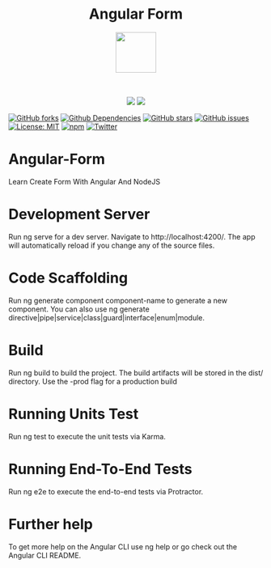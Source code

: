 <h1 align="center">Angular Form</h1>
<div align="center">
  <img src="https://cdn.worldvectorlogo.com/logos/angular-icon-1.svg" width="80px">
</div>
<br>
<br>
<p align="center">
  <img src="https://img.shields.io/npm/v/loaders.css.svg?style=flat-square">
  <img src="https://img.shields.io/bower/v/loaders.css.svg?style=flat-square">
</p>

[![GitHub forks](https://img.shields.io/github/forks/ikismail/Angular-ShoppingCart.svg)](https://github.com/ikismail/Angular-ShoppingCart/network)
[![Github Dependencies](https://david-dm.org/ikismail/Angular-ShoppingCart.svg)](https://david-dm.org/ikismail/Angular-ShoppingCart.svg)
[![GitHub stars](https://img.shields.io/github/stars/ikismail/Angular-ShoppingCart.svg)](https://github.com/ikismail/Angular-ShoppingCart/stargazers)
[![GitHub issues](https://img.shields.io/github/issues/ikismail/Angular-ShoppingCart.svg)](https://github.com/ikismail/Angular-ShoppingCart/issues)
[![License: MIT](https://img.shields.io/badge/License-MIT-green.svg)](https://github.com/ikismail/Angular-ShoppingCart/blob/master/LICENSE)
[![npm](https://img.shields.io/badge/demo-online-brightgreen.svg)](https://angular-shoppingcart.firebaseapp.com/)
[![Twitter](https://img.shields.io/twitter/url/https/github.com/ikismail/Angular-ShoppingCart.svg?style=social)](https://twitter.com/intent/tweet?text=Wow:&url=https%3A%2F%2Fgithub.com%2Fikismail%2FAngular-ShoppingCart)


# Angular-Form
Learn Create Form With Angular And NodeJS



# Development Server

Run ng serve for a dev server. Navigate to http://localhost:4200/. The app will automatically reload if you change any of the source files.


# Code Scaffolding

Run ng generate component component-name to generate a new component. You can also use ng generate directive|pipe|service|class|guard|interface|enum|module.



# Build

Run ng build to build the project. The build artifacts will be stored in the dist/ directory. Use the -prod flag for a production build



# Running Units Test

Run ng test to execute the unit tests via Karma.



# Running End-To-End Tests

Run ng e2e to execute the end-to-end tests via Protractor.



# Further help

To get more help on the Angular CLI use ng help or go check out the Angular CLI README.

